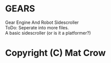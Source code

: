 # GEARS <br/>
Gear Engine And Robot Sidescroller <br/>
ToDo: Seperate into more files. <br/>
A basic sidescroller (or is it a platformer?)<br/>
# Copyright (C) Mat Crow <br/>
